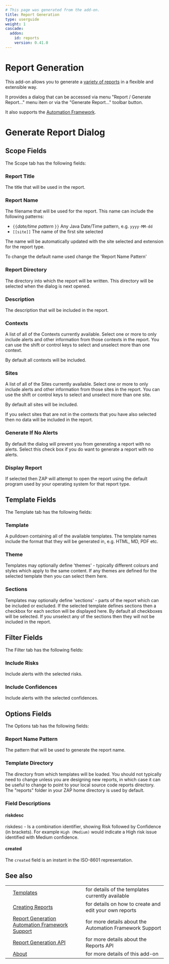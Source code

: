 ```yaml
---
# This page was generated from the add-on.
title: Report Generation
type: userguide
weight: 1
cascade:
  addon:
    id: reports
    version: 0.41.0
---
```


# Report Generation

This add-on allows you to generate a [variety of reports](/docs/desktop/addons/report-generation/templates/) in a flexible and extensible way.

It provides a dialog that can be accessed via menu "Report /
Generate Report..." menu item or via the "Generate Report..." toolbar
button.


It also supports the [Automation
Framework](/docs/desktop/addons/report-generation/automation/).

# Generate Report Dialog

## Scope Fields

The Scope tab has the following fields:

### Report Title

The title that will be used in the report.

### Report Name

The filename that will be used for the report. This name can include the following patterns:

* `{{`*date/time pattern* `}}` Any Java Date/Time pattern, e.g. `yyyy-MM-dd`
* `[[site]]` The name of the first site selected

The name will be automatically updated with the site selected and extension for the report type.

To change the default name used change the 'Report Name Pattern'

### Report Directory

The directory into which the report will be written. This directory will be selected when the dialog is next opened.

### Description

The description that will be included in the report.

### Contexts

A list of all of the Contexts currently available. Select one or more to only include alerts and other information from those contexts in the report. You can use the shift or control keys to select and unselect more than one context.

By default all contexts will be included.

### Sites

A list of all of the Sites currently available. Select one or more to only include alerts and other information from those sites in the report. You can use the shift or control keys to select and unselect more than one site.

By default all sites will be included.

If you select sites that are not in the contexts that you have
also selected then no data will be included in the report.

### Generate If No Alerts

By default the dialog will prevent you from generating a report with no alerts. Select this check box if you do want to generate a report with no alerts.

### Display Report

If selected then ZAP will attempt to open the report using the default program used by your operating system for that report type.

## Template Fields

The Template tab has the following fields:

### Template

A pulldown containing all of the available templates. The template names include the format that they will be generated in, e.g. HTML, MD, PDF etc.

### Theme

Templates may optionally define 'themes' - typically different colours and styles which apply to the same content. If any themes are defined for the selected template then you can select them here.

### Sections

Templates may optionally define 'sections' - parts of the report which can be included or excluded. If the selected template defines sections then a checkbox for each section will be displayed here. By default all checkboxes will be selected. If you unselect any of the sections then they will not be included in the report.

## Filter Fields

The Filter tab has the following fields:

### Include Risks

Include alerts with the selected risks.

### Include Confidences

Include alerts with the selected confidences.

## Options Fields

The Options tab has the following fields:

### Report Name Pattern

The pattern that will be used to generate the report name.

### Template Directory

The directory from which templates will be loaded. You should not typically need to change unless you are designing new reports, in which case it can be useful to change to point to your local source code reports directory. The "reports" folder in your ZAP home directory is used by default.

### Field Descriptions

#### riskdesc

riskdesc - Is a combination identifier, showing Risk followed by Confidence (in brackets). For example `High (Medium)` would indicate a High risk issue identified with Medium confidence.

#### created

The `created` field is an instant in the ISO-8601 representation.

## See also

|   |                                                                                                      |                                                         |
|---|------------------------------------------------------------------------------------------------------|---------------------------------------------------------|
|   | [Templates](/docs/desktop/addons/report-generation/templates/)                                       | for details of the templates currently available        |
|   | [Creating Reports](/docs/desktop/addons/report-generation/create/)                                   | for details on how to create and edit your own reports  |
|   | [Report Generation Automation Framework Support](/docs/desktop/addons/report-generation/automation/) | for more details about the Automation Framework Support |
|   | [Report Generation API](/docs/desktop/addons/report-generation/api/)                                 | for more details about the Reports API                  |
|   | [About](/docs/desktop/addons/report-generation/about/)                                               | for more details of this add-on                         |
